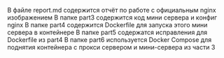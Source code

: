 В файле report.md содержится отчёт по работе с официальным nginx изображением
В папке part3 содержится код мини сервера и конфиг nginx 
В папке part4 содержится Dockerfile для запуска этого мини сервера в контейнере
В папке part5 содержатся исправления для Dockerfile из part4
В папке part6 используется Docker Compose для поднятия контейнера с прокси сервером и мини-сервера из части 3